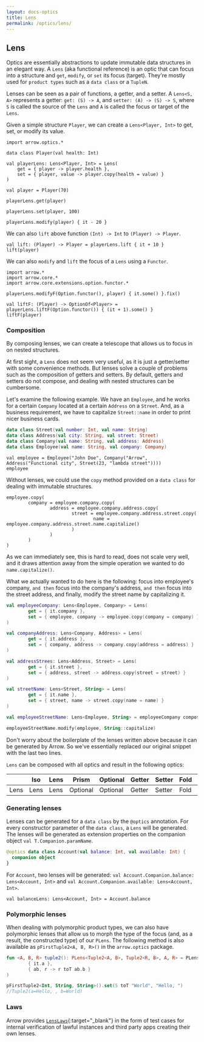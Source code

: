 ```yaml
---
layout: docs-optics
title: Lens
permalink: /optics/lens/
---
```


## Lens


Optics are essentially abstractions to update immutable data structures in an elegant way.
A `Lens` (aka functional reference) is an optic that can focus into a structure and `get`, `modify`, or `set` its focus (target). They're mostly used for `product types` such as a `data class` or a `TupleN`.

Lenses can be seen as a pair of functions, a getter, and a setter. A `Lens<S, A>` represents a getter: `get: (S) -> A`, and `setter: (A) -> (S) -> S`, where `S` is called the source of the `Lens` and `A` is called the focus or target of the `Lens`.

Given a simple structure `Player`, we can create a `Lens<Player, Int>` to get, set, or modify its value.

```kotlin:ank
import arrow.optics.*

data class Player(val health: Int)

val playerLens: Lens<Player, Int> = Lens(
    get = { player -> player.health },
    set = { player, value -> player.copy(health = value) }
)

val player = Player(70)
```
```kotlin:ank
playerLens.get(player)
```
```kotlin:ank
playerLens.set(player, 100)
```
```kotlin:ank
playerLens.modify(player) { it - 20 }
```

We can also `lift` above function `(Int) -> Int` to `(Player) -> Player`.

```kotlin:ank
val lift: (Player) -> Player = playerLens.lift { it + 10 }
lift(player)
```

We can also `modify` and `lift` the focus of a `Lens` using a `Functor`.

```kotlin:ank
import arrow.*
import arrow.core.*
import arrow.core.extensions.option.functor.*

playerLens.modifyF(Option.functor(), player) { it.some() }.fix()
```

```kotlin:ank
val liftF: (Player) -> OptionOf<Player> = playerLens.liftF(Option.functor()) { (it + 1).some() }
liftF(player)
```

### Composition

By composing lenses, we can create a telescope that allows us to focus in on nested structures.

At first sight, a `Lens` does not seem very useful, as it is just a getter/setter with some convenience methods. But lenses solve a couple of problems such as the composition of getters and setters. By default, getters and setters do not compose, and dealing with nested structures can be cumbersome.

Let's examine the following example. We have an `Employee`, and he works for a certain `Company` located at a certain `Address` on a `Street`. And, as a business requirement, we have to capitalize `Street::name` in order to print nicer business cards.

```kotlin
data class Street(val number: Int, val name: String)
data class Address(val city: String, val street: Street)
data class Company(val name: String, val address: Address)
data class Employee(val name: String, val company: Company)
```
```kotlin:ank
val employee = Employee("John Doe", Company("Arrow", Address("Functional city", Street(23, "lambda street"))))
employee
```

Without lenses, we could use the `copy` method provided on a `data class` for dealing with immutable structures.

```kotlin:ank
employee.copy(
        company = employee.company.copy(
                address = employee.company.address.copy(
                        street = employee.company.address.street.copy(
                                name = employee.company.address.street.name.capitalize()
                        )
                )
        )
)
```

As we can immediately see, this is hard to read, does not scale very well, and it draws attention away from the simple operation we wanted to do `name.capitalize()`.

What we actually wanted to do here is the following: focus into employee's company, `and then` focus into the company's address, `and then` focus into the street address, and finally, modify the street name by capitalizing it.

```kotlin
val employeeCompany: Lens<Employee, Company> = Lens(
        get = { it.company },
        set = { employee, company -> employee.copy(company = company) }
)

val companyAddress: Lens<Company, Address> = Lens(
        get = { it.address },
        set = { company, address -> company.copy(address = address) }
)

val addressStrees: Lens<Address, Street> = Lens(
        get = { it.street },
        set = { address, street -> address.copy(street = street) }
)

val streetName: Lens<Street, String> = Lens(
        get = { it.name },
        set = { street, name -> street.copy(name = name) }
)

val employeeStreetName: Lens<Employee, String> = employeeCompany compose companyAddress compose addressStrees compose streetName

employeeStreetName.modify(employee, String::capitalize)
```

Don't worry about the boilerplate of the lenses written above because it can be generated by Arrow. So we've essentially replaced our original snippet with the last two lines.

`Lens` can be composed with all optics and result in the following optics:

|   | Iso | Lens | Prism |Optional | Getter | Setter | Fold | Traversal |
| --- | --- | --- | --- |--- | --- | --- | --- | --- |
| Lens | Lens | Lens | Optional | Optional | Getter | Setter | Fold | Traversal |

### Generating lenses

Lenses can be generated for a `data class` by the `@optics` annotation. For every constructor parameter of the `data class`, a `Lens` will be generated.
The lenses will be generated as extension properties on the companion object `val T.Companion.paramName`.

```kotlin
@optics data class Account(val balance: Int, val available: Int) {
  companion object
}
```

For `Account`, two lenses will be generated: `val Account.Companion.balance: Lens<Account, Int>` and `val Account.Companion.available: Lens<Account, Int>`.

```kotlin:ank:silent
val balanceLens: Lens<Account, Int> = Account.balance
```

### Polymorphic lenses <a id="Plens"></a>
When dealing with polymorphic product types, we can also have polymorphic lenses that allow us to morph the type of the focus (and, as a result, the constructed type) of our `PLens`. The following method is also available as `pFirstTuple2<A, B, R>()` in the `arrow.optics` package.

```kotlin
fun <A, B, R> tuple2(): PLens<Tuple2<A, B>, Tuple2<R, B>, A, R> = PLens(
        { it.a },
        { ab, r -> r toT ab.b }
)

pFirstTuple2<Int, String, String>().set(5 toT "World", "Hello, ")
//Tuple2(a=Hello, , b=World)
```

### Laws

Arrow provides [`LensLaws`][lenses_laws_source]{:target="_blank"} in the form of test cases for internal verification of lawful instances and third party apps creating their own lenses.

[lenses_laws_source]: https://github.com/arrow-kt/arrow/blob/master/arrow-libs/optics/arrow-optics-test/src/main/kotlin/arrow/optics/test/laws/LensLaws.kt
